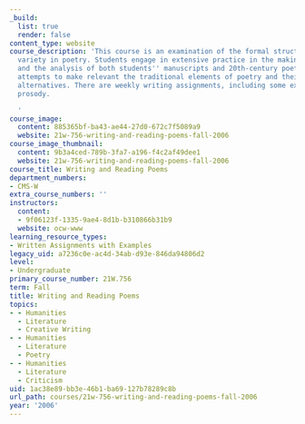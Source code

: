 ```yaml
---
_build:
  list: true
  render: false
content_type: website
course_description: 'This course is an examination of the formal structural and textual
  variety in poetry. Students engage in extensive practice in the making of poems
  and the analysis of both students'' manuscripts and 20th-century poetry. The course
  attempts to make relevant the traditional elements of poetry and their contemporary
  alternatives. There are weekly writing assignments, including some exercises in
  prosody.

  '
course_image:
  content: 885365bf-ba43-ae44-27d0-672c7f5089a9
  website: 21w-756-writing-and-reading-poems-fall-2006
course_image_thumbnail:
  content: 9b3a4ced-789b-3fa7-a196-f4c2af49dee1
  website: 21w-756-writing-and-reading-poems-fall-2006
course_title: Writing and Reading Poems
department_numbers:
- CMS-W
extra_course_numbers: ''
instructors:
  content:
  - 9f06123f-1335-9ae4-8d1b-b310866b31b9
  website: ocw-www
learning_resource_types:
- Written Assignments with Examples
legacy_uid: a7236c0e-ac4d-34ab-d93e-846da94806d2
level:
- Undergraduate
primary_course_number: 21W.756
term: Fall
title: Writing and Reading Poems
topics:
- - Humanities
  - Literature
  - Creative Writing
- - Humanities
  - Literature
  - Poetry
- - Humanities
  - Literature
  - Criticism
uid: 1ac38e89-bb3e-46b1-ba69-127b78289c8b
url_path: courses/21w-756-writing-and-reading-poems-fall-2006
year: '2006'
---
```

